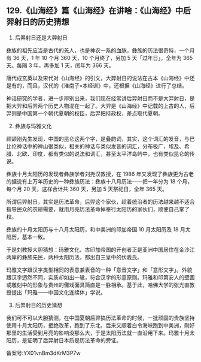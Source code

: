 ## 129.《山海经》篇《山海经》在讲啥：《山海经》中后羿射日的历史猜想
1. 后羿射日还是大羿射日


彝族的祖先应当是古代的羌人，也是神农一系的血脉，彝族的历法很奇特，一个月有 36 天，1 年 10 个月 360 天，10 个月终了，另加 5 天「过年日」，全年为 365 天。每隔 3 年，再多加 1 天，闰年为 366 天。


唐代成玄英以及宋代对《山海经》的引文，大羿射日的说法在古本《山海经》中还是有的，而且，汉代的《淮南子•本经训》中，还根据《山海经》进行了总结。


神话研究的学者，进一步辨别出来，我们现在经常讲后羿射日而不是大羿射日，是把大羿和后羿两个历史人物混在一起了。大羿是《山海经》中记载的上古的人，后羿则是中国第一个朝代夏朝的权臣，后羿把持政权，差点取代夏朝。


2. 彝族与玛雅文化


顾颉刚先生发现，中国的昆仑这两个字，是叠韵词，其实，这个词汇的发音，与巴比伦神话中的神山很类似，相关的神话与类似发音的词汇，分布极广，埃及、希腊、北欧、印度，都有类似的说法和词汇，甚至太平洋岛屿中，也有类似昆仑的传说。


彝族十月太阳历的发现者彝族学者刘尧汉教授，在 1986 年又发现了彝族更为古老的据说有上万年历史的一种彝族历法：彝族十八月历法——把一年分为 18 个月，每个月 20 天，这样合计共 360 天，另加 5 天祭祀日，全年 365 天。


所谓后羿射日，其实是历法革命，后羿这个家伙，趁着统治者的历法越来越不适合指导民众的农耕需要，就用月亮历法革命掉奉行太阳历的家伙们，顺便自己掌了权。


彝族的十月太阳历与十八月太阳历，和中美洲的印加帝国 10 月太阳历及 18 月太阳历，基本一致。


于是刘教授大胆猜想：玛雅文化、古印加帝国的开创者正是亚洲中国居住在金沙江两岸的彝族先民，两种太阳历法，都出自三皇中的伏羲氏。


玛雅文字跟汉字类型相同的表意兼表音的一种「意音文字」和「意形文字」。外貌跟汉字迥然不同，实质却如出一辙，符合汉字的形意原则。玛雅和印第安人的壁画或雕刻中的形象与贵州的儺戏面具简直是一脉相承。基于此，哈佛大学的张光直教授提出「玛雅——中国文化连续体」学说。


3. 后羿射日的历史猜想


我们可不可以大胆猜测，在中国夏朝后羿搞历法革命的时候，一批顽固的贵族坚持使用十月太阳历，拒绝改革，跑到了东北，后来又顺着白令海峡跑到中美洲，刚好那里的生活受到月亮的影响没那么大，于是太阳历法就一直沿用下来。玛雅十月太阳历，是证明了后羿射日本质是历法革命的旁证。


备案号:YX01vnBm3dKrM3P7w

